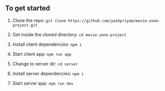 ## To get started
1. Clone the repo:
`git clone https://github.com/yashpriyam/movie-zone-project.git`

2. Get inside the cloned directory:
`cd movie-zone-project`

3. Install client dependencies:
`npm i`

4. Start client app:
`npm run app`

4. Change to server dir:
`cd server`

5. Install server dependencies:
`npm i`

4. Start server app:
`npm run dev`